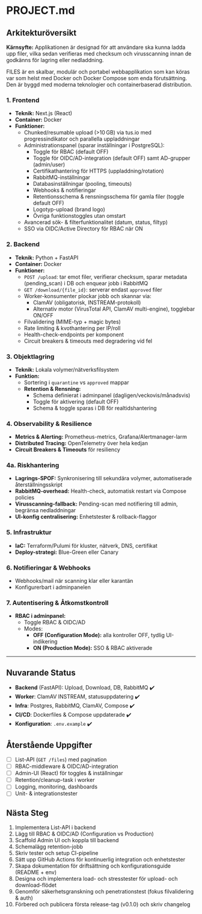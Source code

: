 # PROJECT.md

## Arkitekturöversikt

**Kärnsyfte:**
Applikationen är designad för att användare ska kunna ladda upp filer, vilka sedan verifieras med checksum och virusscanning innan de godkänns för lagring eller nedladdning.

FILES är en skalbar, modulär och portabel webbapplikation som kan köras var som helst med Docker och Docker Compose som enda förutsättning. Den är byggd med moderna teknologier och containerbaserad distribution.

### 1. Frontend
- **Teknik:** Next.js (React)
- **Container:** Docker
- **Funktioner:**
  - Chunked/resumable upload (>10 GB) via tus.io med progressindikator och parallella uppladdningar
  - Administrationspanel (sparar inställningar i PostgreSQL):
    - Toggle för RBAC (default OFF)
    - Toggle för OIDC/AD-integration (default OFF) samt AD-grupper (admin/user)
    - Certifikathantering för HTTPS (uppladdning/rotation)
    - RabbitMQ-inställningar
    - Databasinställningar (pooling, timeouts)
    - Webhooks & notifieringar
    - Retentionsschema & rensningsschema för gamla filer (toggle default OFF)
    - Logotyp-upload (brand logo)
    - Övriga funktionstoggles utan omstart
  - Avancerad sök- & filterfunktionalitet (datum, status, filtyp)
  - SSO via OIDC/Active Directory för RBAC när ON

### 2. Backend
- **Teknik:** Python + FastAPI
- **Container:** Docker
- **Funktioner:**
  - `POST /upload`: tar emot filer, verifierar checksum, sparar metadata (pending_scan) i DB och enquear jobb i RabbitMQ
  - `GET /download/{file_id}`: serverar endast `approved` filer
  - Worker-konsumenter plockar jobb och skannar via:
    - ClamAV (obligatorisk, INSTREAM-protokoll)
    - Alternativ motor (VirusTotal API, ClamAV multi-engine), togglebar ON/OFF
  - Filvalidering (MIME-typ + magic bytes)
  - Rate limiting & kvothantering per IP/roll
  - Health-check-endpoints per komponent
  - Circuit breakers & timeouts med degradering vid fel

### 3. Objektlagring
- **Teknik:** Lokala volymer/nätverksfilsystem
- **Funktion:**
  - Sortering i `quarantine` vs `approved` mappar
  - **Retention & Rensning:**
    - Schema definierat i adminpanel (dagligen/veckovis/månadsvis)
    - Toggle för aktivering (default OFF)
    - Schema & toggle sparas i DB för realtidshantering

### 4. Observability & Resilience
- **Metrics & Alerting:** Prometheus-metrics, Grafana/Alertmanager-larm
- **Distributed Tracing:** OpenTelemetry över hela kedjan
- **Circuit Breakers & Timeouts** för resiliency

### 4a. Riskhantering
- **Lagrings-SPOF:** Synkronisering till sekundära volymer, automatiserade återställningsskript
- **RabbitMQ-overhead:** Health-check, automatisk restart via Compose policies
- **Virusscanning-fallback:** Pending-scan med notifiering till admin, begränsa nedladdningar
- **UI-konfig centralisering:** Enhetstester & rollback-flaggor

### 5. Infrastruktur
- **IaC:** Terraform/Pulumi för kluster, nätverk, DNS, certifikat
- **Deploy-strategi:** Blue-Green eller Canary

### 6. Notifieringar & Webhooks
- Webhooks/mail när scanning klar eller karantän
- Konfigurerbart i adminpanelen

### 7. Autentisering & Åtkomstkontroll
- **RBAC i adminpanel:**
  - Toggle RBAC & OIDC/AD
  - Modes:
    - **OFF (Configuration Mode):** alla kontroller OFF, tydlig UI-indikering
    - **ON (Production Mode):** SSO & RBAC aktiverade

---

## Nuvarande Status

- **Backend** (FastAPI): Upload, Download, DB, RabbitMQ ✔️
- **Worker**: ClamAV INSTREAM, statusuppdatering ✔️
- **Infra**: Postgres, RabbitMQ, ClamAV, Compose ✔️
- **CI/CD**: Dockerfiles & Compose uppdaterade ✔️
- **Konfiguration**: `.env.example` ✔️

## Återstående Uppgifter

- [ ] List-API (`GET /files`) med pagination
- [ ] RBAC-middleware & OIDC/AD-integration
- [ ] Admin-UI (React) för toggles & inställningar
- [ ] Retention/cleanup-task i worker
- [ ] Logging, monitoring, dashboards
- [ ] Unit- & integrationstester

## Nästa Steg

1. Implementera List-API i backend
2. Lägg till RBAC & OIDC/AD (Configuration vs Production)
3. Scaffold Admin UI och koppla till backend
4. Schemalägg retention-jobb
5. Skriv tester och setup CI-pipeline
6. Sätt upp GitHub Actions för kontinuerlig integration och enhetstester
7. Skapa dokumentation för driftsättning och konfigurationsguide (README + env)
8. Designa och implementera load- och stresstester för upload- och download-flödet
9. Genomför säkerhetsgranskning och penetrationstest (fokus filvalidering & auth)
10. Förbered och publicera första release-tag (v0.1.0) och skriv changelog
